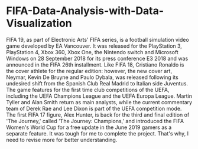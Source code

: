 # FIFA-Data-Analysis-with-Data-Visualization
FIFA 19, as part of Electronic Arts' FIFA series, is a football simulation video game developed by EA Vancouver. It was released for the PlayStation 3, PlayStation 4, Xbox 360, Xbox One, the Nintendo switch and Microsoft Windows on 28 September 2018 for its press conference E3 2018 and was announced in the FIFA 26th installment. Like FIFA 18, Cristiano Ronaldo is the cover athlete for the regular edition: however, the new cover art, Neymar, Kevin De Bruyne and Paulo Dybala, was released following its undesired shift from the Spanish Club Real Madrid to Italian side Juventus.
The game features for the first time club competitions of the UEFA, including the UEFA Champions League and the UEFA Europa League. Martin Tyller and Alan Smith return as main analysts, while the current commentary team of Derek Rae and Lee Dixon is part of the UEFA competition mode. The first FIFA 17 figure, Alex Hunter, is back for the third and final edition of 'The Journey,' called 'The Journey: Champions,' and introduced the FIFA Women's World Cup for a free update in the June 2019 gamers as a separate feature.
It was tough for me to complete the project. That's why, I need to revise more for better understanding.
